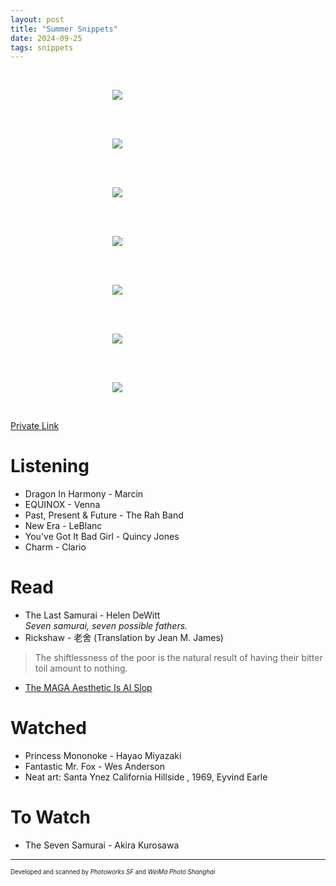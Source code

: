 ```yaml
---
layout: post
title: "Summer Snippets"
date: 2024-09-25
tags: snippets
---
```


<br>
<p align="center">
<img style="max-width: 1024px; margin: 0 0 0 -162px;" src="https://storage.googleapis.com/fkwang_blog_image_hosting/2024_09_25_summer_snippets/img1.jpg">
</p>
<br>

<br>
<p align="center">
<img style="max-width: 1024px; margin: 0 0 0 -162px;" src="https://storage.googleapis.com/fkwang_blog_image_hosting/2024_09_25_summer_snippets/img2.jpg">
</p>
<br>

<br>
<p align="center">
<img style="max-width: 1024px; margin: 0 0 0 -162px;" src="https://storage.googleapis.com/fkwang_blog_image_hosting/2024_09_25_summer_snippets/img3.jpg">
</p>
<br>


<br>
<p align="center">
<img style="max-width: 1024px; margin: 0 0 0 -162px;" src="https://storage.googleapis.com/fkwang_blog_image_hosting/2024_09_25_summer_snippets/img6.jpg">
</p>
<br>

<br>
<p align="center">
<img style="max-width: 1024px; margin: 0 0 0 -162px;" src="https://storage.googleapis.com/fkwang_blog_image_hosting/2024_09_25_summer_snippets/img4.jpg">
</p>
<br>

<br>
<p align="center">
<img style="max-width: 1024px; margin: 0 0 0 -162px;" src="https://storage.googleapis.com/fkwang_blog_image_hosting/2024_09_25_summer_snippets/img5.jpg">
</p>
<br>

<br>
<p align="center">
<img style="max-width: 1024px; margin: 0 0 0 -162px;" src="https://storage.googleapis.com/fkwang_blog_image_hosting/2024_09_25_summer_snippets/img7.jpg">
</p>
<br>

[Private Link](https://jstrieb.github.io/link-lock/#eyJ2IjoiMC4wLjEiLCJlIjoiRFR1Y3JWYmQ1SVZuRWhjWjBGelhFS1k5SCtENEo5bWpvdmV4U2dsM0FWNkpnbDFyUEZCSTNISThUNjN0U05zZEVpL0tQZXZuODNnbnowTDdMZjhZZ3grSXQ5RTdWTEd4MXFoUzhMWk5lNTJ1dlpPMFFqQ1plM2VWSUJwT0N1VURSL0t0V2c9PSIsInMiOiJFU2llMHNsbHFka0gvcldib1h5NHVBPT0iLCJpIjoiOXRiUGx5dkh3bnRLa2JjMCJ9)

# Listening

- Dragon In Harmony - Marcin
- EQUINOX - Venna
- Past, Present & Future - The Rah Band
- New Era - LeBlanc
- You've Got It Bad Girl - Quincy Jones
- Charm - Clario

# Read

- The Last Samurai - Helen DeWitt \
  *Seven samurai, seven possible fathers.*
- Rickshaw - 老舍 (Translation by Jean M. James)
> The shiftlessness of the poor is the natural result of having their bitter toil amount to nothing.
- [The MAGA Aesthetic Is AI Slop](https://www.theatlantic.com/technology/archive/2024/08/trump-posts-ai-image/679540/)

# Watched

- Princess Mononoke - Hayao Miyazaki
- Fantastic Mr. Fox - Wes Anderson
- Neat art: Santa Ynez California Hillside , 1969, Eyvind Earle

# To Watch

- The Seven Samurai - Akira Kurosawa

---

<sub><sup>Developed and scanned by *Photoworks SF* and *WeiMa Photo Shanghai*</sup></sub>
